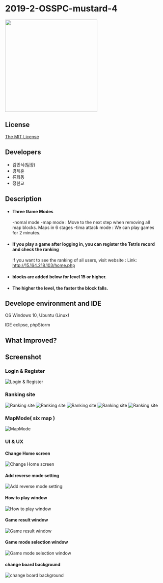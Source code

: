 <h1>2019-2-OSSPC-mustard-4</h1>

<img width=300 src="https://user-images.githubusercontent.com/43781484/66769955-64f7c800-eef1-11e9-8003-1c7ccd7e50f6.jpg">

## License
	
<a href="https://opensource.org/licenses/MIT">The MIT License </a>

## Developers
+ 김민식(팀장)<br>
+ 경제훈<br>
+ 류화동<br> 
+ 정한교<br> 

## Description

+ #### Three Game Modes
	-nomal mode
	-map mode : Move to the next step when removing all map blocks. Maps in 6 stages
	-tima attack mode : We can play games for 2 minutes.

+ #### If you play a game after logging in, you can register the Tetris record and check the ranking
 	If you want to see the ranking of all users, visit website :
Link: http://15.164.218.103/home.php

+ #### blocks are added below for level 15 or higher.

+ #### The higher the level, the faster the block falls.



## Develope environment and IDE
>
  OS
  Windows 10, Ubuntu (Linux)
  
  IDE
  eclipse, phpStorm

## What Improved?

## Screenshot
	
### Login & Register

![Login & Register](./IMAGES/login.png)

### Ranking site

![Ranking site](./IMAGES/home.png) ![Ranking site](./IMAGES/nomal.png) ![Ranking site](./IMAGES/map.png) ![Ranking site](./IMAGES/time.png) ![Ranking site](./IMAGES/search.png) 
### MapMode( six map )

![MapMode](./IMAGES/gamemode_map.png)



### UI & UX

#### Change Home screen
![Change Home screen](./IMAGES/ui_homescreen.png)
	
#### Add reverse mode setting
![Add reverse mode setting](./IMAGES/add_setting.png)

#### How to play window
![How to play window](./IMAGES/how_to_play.png)

#### Game result window
![Game result window](./IMAGES/game_result.png)

#### Game mode selection window
![Game mode selection window](./IMAGES/mode_selection_window.png)

#### change board background
![change board background](./IMAGES/change_board_ui.png)





